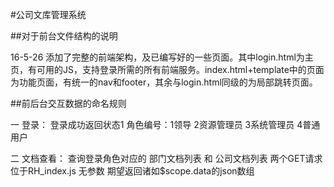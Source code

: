 ﻿#公司文库管理系统

##对于前台文件结构的说明

16-5-26 添加了完整的前端架构，及已编写好的一些页面。其中login.html为主页，有可用的JS，支持登录所需的所有前端服务。index.html+template中的页面为功能页面，有统一的nav和footer，其余与login.html同级的为局部跳转页面。


##前后台交互数据的命名规则

一 登录：
  登录成功返回状态1
  角色编号：1领导 2资源管理员 3系统管理员 4普通用户 

二 文档查看：
   查询登录角色对应的 部门文档列表 和 公司文档列表
   两个GET请求 位于RH_index.js   无参数
   期望返回诸如$scope.data的json数组

